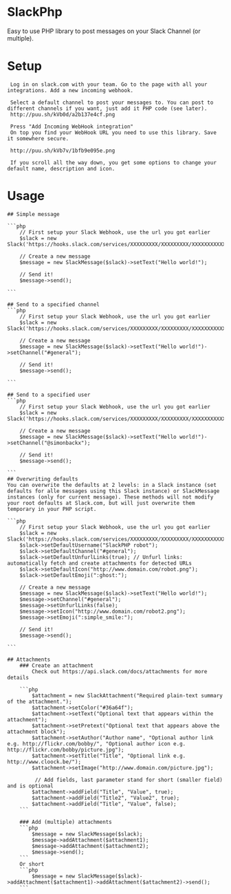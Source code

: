 # SlackPhp
Easy to use PHP library to post messages on your Slack Channel (or multiple).

# Setup
	 Log in on slack.com with your team. Go to the page with all your integrations. Add a new incoming webhook.
	 
	 Select a default channel to post your messages to. You can post to different channels if you want, just add it PHP code (see later).
	 http://puu.sh/kVb0d/a2b137e4cf.png
	 
	 Press "Add Incoming WebHook integration"
	 On top you find your WebHook URL you need to use this library. Save it somewhere secure.
	 
	 http://puu.sh/kVb7v/1bfb9e095e.png
	 
	 If you scroll all the way down, you get some options to change your default name, description and icon.
	 
# Usage
	## Simple message
	
	```php
		// First setup your Slack Webhook, use the url you got earlier
		$slack = new Slack('https://hooks.slack.com/services/XXXXXXXXX/XXXXXXXXX/XXXXXXXXXXXXXXXXXXXXXXXX');
		
		// Create a new message
		$message = new SlackMessage($slack)->setText("Hello world!");
		
		// Send it!
		$message->send();
	
	```
	
	## Send to a specified channel
	```php
		// First setup your Slack Webhook, use the url you got earlier
		$slack = new Slack('https://hooks.slack.com/services/XXXXXXXXX/XXXXXXXXX/XXXXXXXXXXXXXXXXXXXXXXXX');
		
		// Create a new message
		$message = new SlackMessage($slack)->setText("Hello world!")->setChannel("#general");
		
		// Send it!
		$message->send();
	
	```
	
	## Send to a specified user
	```php
		// First setup your Slack Webhook, use the url you got earlier
		$slack = new Slack('https://hooks.slack.com/services/XXXXXXXXX/XXXXXXXXX/XXXXXXXXXXXXXXXXXXXXXXXX');
		
		// Create a new message
		$message = new SlackMessage($slack)->setText("Hello world!")->setChannel("@simonbackx");
		
		// Send it!
		$message->send();
	
	```
	## Overwriting defaults
	You can overwrite the defaults at 2 levels: in a Slack instance (set defaults for alle messages using this Slack instance) or SlackMessage instances (only for current message). These methods will not modify your root defaults at Slack.com, but will just overwrite them temporary in your PHP script.
	
	```php
		// First setup your Slack Webhook, use the url you got earlier
		$slack = new Slack('https://hooks.slack.com/services/XXXXXXXXX/XXXXXXXXX/XXXXXXXXXXXXXXXXXXXXXXXX');
		$slack->setDefaultUsername("SlackPHP robot"); 
		$slack->setDefaultChannel("#general");
		$slack->setDefaultUnfurlLinks(true); // Unfurl links: automatically fetch and create attachments for detected URLs
		$slack->setDefaultIcon("http://www.domain.com/robot.png"); 
		$slack->setDefaultEmoji(":ghost:");
		
		// Create a new message
		$message = new SlackMessage($slack)->setText("Hello world!");
		$message->setChannel("#general");
		$message->setUnfurlLinks(false);
		$message->setIcon("http://www.domain.com/robot2.png");
		$message->setEmoji(":simple_smile:");
		
		// Send it!
		$message->send();
	
	```
	
	## Attachments
		### Create an attachment
			Check out https://api.slack.com/docs/attachments for more details
			
		```php
			$attachment = new SlackAttachment("Required plain-text summary of the attachment.");
			$attachment->setColor("#36a64f");
			$attachment->setText("Optional text that appears within the attachment");
			$attachment->setPretext("Optional text that appears above the attachment block");
			$attachment->setAuthor("Author name", "Optional author link e.g. http://flickr.com/bobby/", "Optional author icon e.g. http://flickr.com/bobby/picture.jpg");
			$attachment->setTitle("Title", "Optional link e.g. http://www.cloock.be/");
			$attachment->setImage("http://www.domain.com/picture.jpg");
			
			 // Add fields, last parameter stand for short (smaller field) and is optional
			$attachment->addField("Title", "Value", true);
			$attachment->addField("Title2", "Value2", true);
			$attachment->addField("Title", "Value", false);
		```
		
		### Add (multiple) attachments
		```php
			$message = new SlackMessage($slack);
			$message->addAttachment($attachment1);
			$message->addAttachment($attachment2);
			$message->send();
		```
		Or short
		```php
			$message = new SlackMessage($slack)->addAttachment($attachment1)->addAttachment($attachment2)->send();
		```
	
	